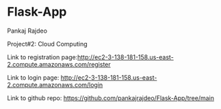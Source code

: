 # Flask-App

Pankaj Rajdeo

Project#2: Cloud Computing

Link to registration page:http://ec2-3-138-181-158.us-east-2.compute.amazonaws.com/register

Link to login page: http://ec2-3-138-181-158.us-east-2.compute.amazonaws.com/login

Link to github repo: https://github.com/pankajrajdeo/Flask-App/tree/main
